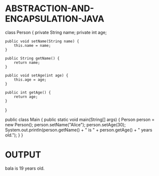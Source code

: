 # ABSTRACTION-AND-ENCAPSULATION-JAVA

class Person {
    private String name;
    private int age;

    public void setName(String name) {
        this.name = name;
    }

    public String getName() {
        return name;
    }

    public void setAge(int age) {
        this.age = age;
    }

    public int getAge() {
        return age;
    }
}


public class Main {
    public static void main(String[] args) {
        Person person = new Person();
        person.setName("Alice");
        person.setAge(30);
        System.out.println(person.getName() + " is " + person.getAge() + " years old.");
    }
}
# OUTPUT
bala is 19 years old.

